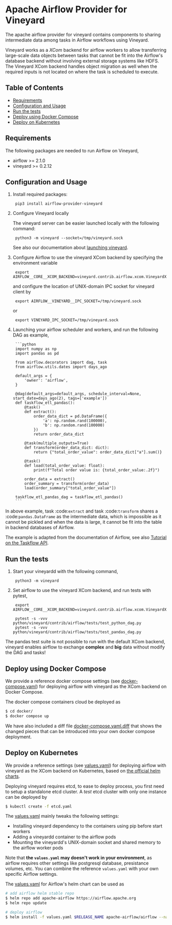 Apache Airflow Provider for Vineyard
====================================

The apache airflow provider for vineyard contains components to sharing intermediate
data among tasks in Airflow workflows using Vineyard.

Vineyard works as a *XCom* backend for airflow workers to allow transferring
large-scale data objects between tasks that cannot be fit into the Airflow's
database backend without involving external storage systems like HDFS. The
Vineyard XCom backend handles object migration as well when the required inputs
is not located on where the task is scheduled to execute.

Table of Contents
-----------------

- [Requirements](#requirements)
- [Configuration and Usage](#configuration-and-usage)
- [Run the tests](#run-tests)
- [Deploy using Docker Compose](#deploy-using-docker-compose)
- [Deploy on Kubernetes](#deploy-on-kubernetes)

Requirements <a name="requirements"/>
------------

The following packages are needed to run Airflow on Vineyard,

- airflow >= 2.1.0
- vineyard >= 0.2.12

Configuration and Usage <a name="configuration-and-usage"/>
-----------------------

1. Install required packages:

        pip3 install airflow-provider-vineyard

2. Configure Vineyard locally

    The vineyard server can be easier launched locally with the following command:

        python3 -m vineyard --socket=/tmp/vineyard.sock

    See also our documentation about [launching vineyard][1].

3. Configure Airflow to use the vineyard XCom backend by specifying the environment
    variable

        export AIRFLOW__CORE__XCOM_BACKEND=vineyard.contrib.airflow.xcom.VineyardXCom

    and configure the location of UNIX-domain IPC socket for vineyard client by

        export AIRFLOW__VINEYARD__IPC_SOCKET=/tmp/vineyard.sock

    or

        export VINEYARD_IPC_SOCKET=/tmp/vineyard.sock

4. Launching your airflow scheduler and workers, and run the following DAG as example,

        ```python
        import numpy as np
        import pandas as pd

        from airflow.decorators import dag, task
        from airflow.utils.dates import days_ago

        default_args = {
            'owner': 'airflow',
        }

        @dag(default_args=default_args, schedule_interval=None, start_date=days_ago(2), tags=['example'])
        def taskflow_etl_pandas():
            @task()
            def extract():
                order_data_dict = pd.DataFrame({
                    'a': np.random.rand(100000),
                    'b': np.random.rand(100000)
                })
                return order_data_dict

            @task(multiple_outputs=True)
            def transform(order_data_dict: dict):
                return {"total_order_value": order_data_dict["a"].sum()}

            @task()
            def load(total_order_value: float):
                print(f"Total order value is: {total_order_value:.2f}")

            order_data = extract()
            order_summary = transform(order_data)
            load(order_summary["total_order_value"])

        taskflow_etl_pandas_dag = taskflow_etl_pandas()
        ```

In above example, task :code:`extract` and task :code:`transform` shares a
:code:`pandas.DataFrame` as the intermediate data, which is impossible as
it cannot be pickled and when the data is large, it cannot be fit into the
table in backend databases of Airflow.

The example is adapted from the documentation of Airflow, see also
[Tutorial on the Taskflow API][2].

Run the tests <a name="run-tests"/>
-------------

1. Start your vineyardd with the following command,

        python3 -m vineyard

2. Set airflow to use the vineyard XCom backend, and run tests with pytest,

        export AIRFLOW__CORE__XCOM_BACKEND=vineyard.contrib.airflow.xcom.VineyardXCom

        pytest -s -vvv python/vineyard/contrib/airflow/tests/test_python_dag.py
        pytest -s -vvv python/vineyard/contrib/airflow/tests/test_pandas_dag.py


The pandas test suite is not possible to run with the default XCom backend, vineyard
enables airflow to exchange **complex** and **big** data without modify the DAG and tasks!

Deploy using Docker Compose <a name="deploy-using-docker-compose"/>
---------------------------

We provide a reference docker compose settings (see [docker-compose.yaml](./docker-compose.yaml))
for deploying airflow with vineyard as the XCom backend on Docker Compose.

The docker compose containers cloud be deployed as

```bash
$ cd docker/
$ docker compose up
```

We have also included a diff file [docker-compose.yaml.diff](./docker-compose.yaml.diff) that shows
the changed pieces that can be introduced into your own docker compose deployment.

Deploy on Kubernetes <a name="deploy-on-kubernetes"/>
--------------------

We provide a reference settings (see [values.yaml](./values.yaml)) for deploying
airflow with vineyard as the XCom backend on Kubernetes, based on [the official helm charts][3].

Deploying vineyard requires etcd, to ease to deploy process, you first need to
setup a standalone etcd cluster. A _test_ etcd cluster with only one instance can
be deployed by

```bash
$ kubectl create -f etcd.yaml
```

The [values.yaml](./values.yaml) mainly tweaks the following settings:

- Installing vineyard dependency to the containers using pip before start workers
- Adding a vineyardd container to the airflow pods
- Mounting the vineyardd's UNIX-domain socket and shared memory to the airflow worker pods

Note that **the `values.yaml` may doesn't work in your environment**, as airflow requires
other settings like postgresql database, presistance volumes, etc. You can combine
the reference `values.yaml` with your own specific Airflow settings.

The [values.yaml](./values.yaml) for Airflow's helm chart can be used as

```bash
# add airflow helm stable repo
$ helm repo add apache-airflow https://airflow.apache.org
$ helm repo update

# deploy airflow
$ helm install -f values.yaml $RELEASE_NAME apache-airflow/airflow --namespace $NAMESPACE
```

[1]: https://v6d.io/notes/getting-started.html#starting-vineyard-server
[2]: https://airflow.apache.org/docs/apache-airflow/stable/tutorial_taskflow_api.html
[3]: https://github.com/apache/airflow/tree/main/chart
